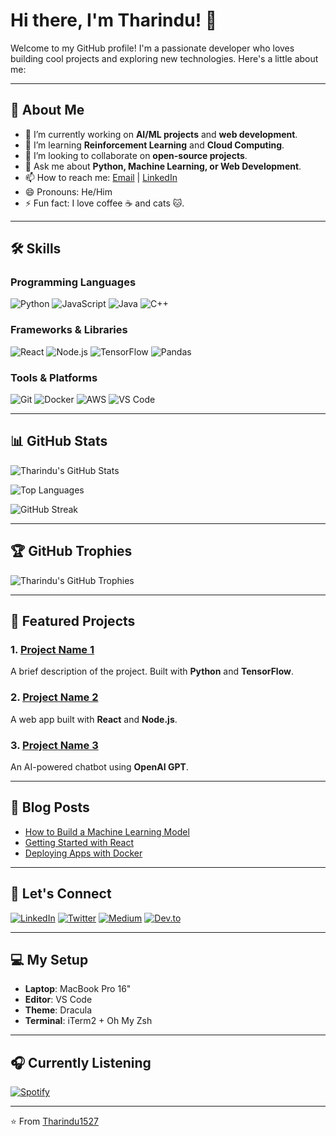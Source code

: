 # Hi there, I'm Tharindu! 👋

Welcome to my GitHub profile! I'm a passionate developer who loves building cool projects and exploring new technologies. Here's a little about me:

---

## 🚀 About Me

- 🔭 I’m currently working on **AI/ML projects** and **web development**.
- 🌱 I’m learning **Reinforcement Learning** and **Cloud Computing**.
- 👯 I’m looking to collaborate on **open-source projects**.
- 💬 Ask me about **Python, Machine Learning, or Web Development**.
- 📫 How to reach me: [Email](mailto:your-email@example.com) | [LinkedIn](https://www.linkedin.com/in/your-linkedin-profile)
- 😄 Pronouns: He/Him
- ⚡ Fun fact: I love coffee ☕ and cats 🐱.

---

## 🛠️ Skills

### Programming Languages
![Python](https://img.shields.io/badge/Python-3776AB?style=for-the-badge&logo=python&logoColor=white)
![JavaScript](https://img.shields.io/badge/JavaScript-F7DF1E?style=for-the-badge&logo=javascript&logoColor=black)
![Java](https://img.shields.io/badge/Java-ED8B00?style=for-the-badge&logo=openjdk&logoColor=white)
![C++](https://img.shields.io/badge/C%2B%2B-00599C?style=for-the-badge&logo=c%2B%2B&logoColor=white)

### Frameworks & Libraries
![React](https://img.shields.io/badge/React-20232A?style=for-the-badge&logo=react&logoColor=61DAFB)
![Node.js](https://img.shields.io/badge/Node.js-339933?style=for-the-badge&logo=nodedotjs&logoColor=white)
![TensorFlow](https://img.shields.io/badge/TensorFlow-FF6F00?style=for-the-badge&logo=tensorflow&logoColor=white)
![Pandas](https://img.shields.io/badge/Pandas-150458?style=for-the-badge&logo=pandas&logoColor=white)

### Tools & Platforms
![Git](https://img.shields.io/badge/Git-F05032?style=for-the-badge&logo=git&logoColor=white)
![Docker](https://img.shields.io/badge/Docker-2496ED?style=for-the-badge&logo=docker&logoColor=white)
![AWS](https://img.shields.io/badge/AWS-232F3E?style=for-the-badge&logo=amazon-aws&logoColor=white)
![VS Code](https://img.shields.io/badge/VS_Code-007ACC?style=for-the-badge&logo=visual-studio-code&logoColor=white)

---

## 📊 GitHub Stats

![Tharindu's GitHub Stats](https://github-readme-stats.vercel.app/api?username=Tharindu1527&show_icons=true&theme=radical)

![Top Languages](https://github-readme-stats.vercel.app/api/top-langs/?username=Tharindu1527&layout=compact&theme=radical)

![GitHub Streak](https://streak-stats.demolab.com/?user=Tharindu1527&theme=radical)

---

## 🏆 GitHub Trophies

![Tharindu's GitHub Trophies](https://github-profile-trophy.vercel.app/?username=Tharindu1527&theme=radical&no-frame=true&row=1&column=7)

---

## 🌟 Featured Projects

### 1. [Project Name 1](https://github.com/Tharindu1527/project-1)
A brief description of the project. Built with **Python** and **TensorFlow**.

### 2. [Project Name 2](https://github.com/Tharindu1527/project-2)
A web app built with **React** and **Node.js**.

### 3. [Project Name 3](https://github.com/Tharindu1527/project-3)
An AI-powered chatbot using **OpenAI GPT**.

---

## 📝 Blog Posts

- [How to Build a Machine Learning Model](https://your-blog.com/post-1)
- [Getting Started with React](https://your-blog.com/post-2)
- [Deploying Apps with Docker](https://your-blog.com/post-3)

---

## 🤝 Let's Connect

[![LinkedIn](https://img.shields.io/badge/LinkedIn-0077B5?style=for-the-badge&logo=linkedin&logoColor=white)](https://www.linkedin.com/in/your-linkedin-profile)
[![Twitter](https://img.shields.io/badge/Twitter-1DA1F2?style=for-the-badge&logo=twitter&logoColor=white)](https://twitter.com/your-twitter-handle)
[![Medium](https://img.shields.io/badge/Medium-12100E?style=for-the-badge&logo=medium&logoColor=white)](https://medium.com/@your-medium-handle)
[![Dev.to](https://img.shields.io/badge/dev.to-0A0A0A?style=for-the-badge&logo=dev.to&logoColor=white)](https://dev.to/your-devto-handle)

---

## 💻 My Setup

- **Laptop**: MacBook Pro 16"
- **Editor**: VS Code
- **Theme**: Dracula
- **Terminal**: iTerm2 + Oh My Zsh

---

## 🎧 Currently Listening

[![Spotify](https://img.shields.io/badge/Spotify-1ED760?style=for-the-badge&logo=spotify&logoColor=white)](https://open.spotify.com/user/your-spotify-id)

---

⭐️ From [Tharindu1527](https://github.com/Tharindu1527)

